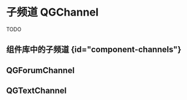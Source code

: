 # 子频道 QGChannel

TODO

## 组件库中的子频道 {id="component-channels"}

## QGForumChannel


## QGTextChannel

